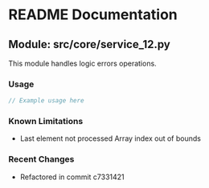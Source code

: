 # README Documentation

## Module: src/core/service_12.py

This module handles logic errors operations.

### Usage

```javascript
// Example usage here
```

### Known Limitations

- Last element not processed Array index out of bounds

### Recent Changes

- Refactored in commit c7331421
